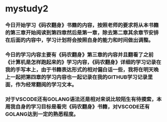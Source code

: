 # mystudy2
### 今日开始学习《码农翻身》书籍的内容，按照老师的要求将从本书籍的第三章开始阅读到第四章然后是第一章，除去第二章其余章节安排在后面的内容中，学习计划将会按照自身的能力和时间做出调整。
### 今日的学习内容主要有《码农翻身》第三章的内容并且翻看了之前《计算机是怎样跑起来的》学习内容，《码农翻身》详细的学习记录在我的手写本上，由于书籍表达形式的相对偏白话一些，我将在明天晚上一起把第四章的学习内容也一起记录在我的GITHUB学习记录里面，作为经常翻阅的学习文本。
### 对于VSCODE还有GOLANG语法还是相对来说比较陌生有待摸索，本周我自身的学习目标是看完《码农翻身》书籍，对VSCODE还有GOLANG达到一定的熟悉程度。
